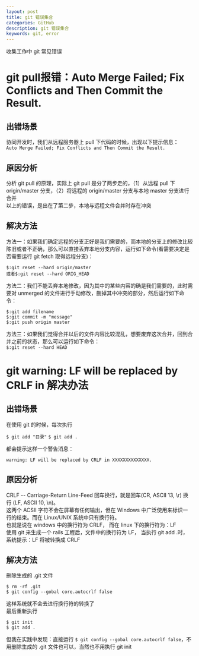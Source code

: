 ```yaml
---
layout: post
title: git 错误集合
categories: GitHub
description: git 错误集合
keywords: git, error
---
```


收集工作中 git 常见错误

# git pull报错：Auto Merge Failed; Fix Conflicts and Then Commit the Result.

## 出错场景

协同开发时，我们从远程服务器上 pull 下代码的时候，出现以下提示信息：  
`Auto Merge Failed; Fix Conflicts and Then Commit the Result.`

## 原因分析

分析 git pull 的原理，实际上 git pull 是分了两步走的，（1）从远程 pull 下 origin/master 分支，（2）将远程的 origin/master 分支与本地 master 分支进行合并  
以上的错误，是出在了第二步，本地与远程文件合并时存在冲突

## 解决方法

方法一：如果我们确定远程的分支正好是我们需要的，而本地的分支上的修改比较陈旧或者不正确，那么可以直接丢弃本地分支内容，运行如下命令(看需要决定是否需要运行 git fetch 取得远程分支)：
```
$:git reset --hard origin/master
或者$:git reset --hard ORIG_HEAD
```
方法二：我们不能丢弃本地修改，因为其中的某些内容的确是我们需要的，此时需要对 unmerged 的文件进行手动修改，删掉其中冲突的部分，然后运行如下命令：
```
$:git add filename
$:git commit -m "message"
$:git push origin master
```
方法三：如果我们觉得合并以后的文件内容比较混乱，想要废弃这次合并，回到合并之前的状态，那么可以运行如下命令：  
`$:git reset --hard HEAD`

# git warning: LF will be replaced by CRLF in 解决办法

## 出错场景

在使用 git 的时候，每次执行

`$ git add "目录"`
`$ git add .`

都会提示这样一个警告消息：

`warning: LF will be replaced by CRLF in XXXXXXXXXXXXXX.`

## 原因分析

CRLF -- Carriage-Return Line-Feed 回车换行，就是回车(CR, ASCII 13, \r) 换行 (LF, ASCII 10, \n)。  
这两个 ACSII 字符不会在屏幕有任何输出，但在 Windows 中广泛使用来标识一行的结束。而在 Linux/UNIX 系统中只有换行符。  
也就是说在 windows 中的换行符为 CRLF， 而在 linux 下的换行符为：LF  
使用 git 来生成一个 rails 工程后，文件中的换行符为 LF， 当执行 git add .时，系统提示：LF 将被转换成 CRLF

## 解决方法

删除生成的 .git 文件

```
$ rm -rf .git  
$ git config --gobal core.autocrlf false  
```

这样系统就不会去进行换行符的转换了  
最后重新执行

```
$ git init
$ git add .
```

但我在实践中发现：直接运行 `$ git config --gobal core.autocrlf false`，不用删除生成的 .git 文件也可以，当然也不用执行 git init
